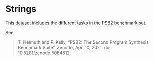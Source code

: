 # Strings

This dataset includes the different tasks in the PSB2 benchmark set.

See:
> T. Helmuth and P. Kelly, “PSB2: The Second Program Synthesis Benchmark Suite”. Zenodo, Apr. 10, 2021. doi: 10.5281/zenodo.5084812.
